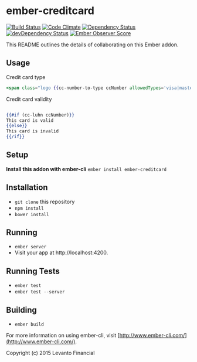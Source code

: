 # ember-creditcard

[![Build Status](https://travis-ci.org/levanto-financial/ember-creditcard.svg?branch=master)](https://travis-ci.org/levanto-financial/ember-creditcard)
[![Code Climate](https://codeclimate.com/github/Levanto-Financial/ember-creditcard/badges/gpa.svg)](https://codeclimate.com/github/levanto-financial/ember-creditcard)
[![Dependency Status](https://david-dm.org/levanto-financial/ember-creditcard.svg)](https://david-dm.org/levanto-financial/ember-creditcard)
[![devDependency Status](https://david-dm.org/levanto-financial/ember-creditcard/dev-status.svg)](https://david-dm.org/levanto-financial/ember-creditcard#info=devDependencies)
[![Ember Observer Score](http://emberobserver.com/badges/ember-creditcard.svg)](http://emberobserver.com/addons/ember-creditcard)


This README outlines the details of collaborating on this Ember addon.

## Usage

Credit card type

```hbs
<span class="logo {{cc-number-to-type ccNumber allowedTypes='visa|mastercard|amex|discover'}}"></span>

```

Credit card validity

```hbs

{{#if (cc-luhn ccNumber)}}
This card is valid
{{else}}
This card is invalid
{{/if}}

```

## Setup

**Install this addon with ember-cli** `ember install ember-creditcard`


## Installation

* `git clone` this repository
* `npm install`
* `bower install`

## Running

* `ember server`
* Visit your app at http://localhost:4200.

## Running Tests

* `ember test`
* `ember test --server`

## Building

* `ember build`

For more information on using ember-cli, visit [http://www.ember-cli.com/](http://www.ember-cli.com/).

Copyright (c) 2015 Levanto Financial
